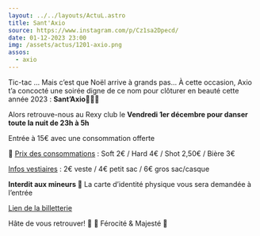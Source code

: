 ```yaml
---
layout: ../../layouts/ActuL.astro
title: Sant'Axio
source: https://www.instagram.com/p/Cz1sa2Dpecd/
date: 01-12-2023 23:00
img: /assets/actus/1201-axio.png
assos:
  - axio
---
```


Tic-tac … Mais c’est que Noël arrive à grands pas… À cette occasion, Axio t’a concocté une soirée digne de ce nom pour clôturer en beauté cette année 2023 : __Sant’Axio🎅🏼🎄__

Alors retrouve-nous au Rexy club le __Vendredi 1er décembre pour danser toute la nuit de 23h à 5h__

Entrée à 15€ avec une consommation offerte

🍻 <u>Prix des consommations</u> :
Soft 2€ / Hard 4€ / Shot 2,50€ / Bière 3€

<u>Infos vestiaires</u> :
2€ veste / 4€ petit sac / 6€ gros sac/casque

**Interdit aux mineurs 🔞**
La carte d’identité physique vous sera demandée à l’entrée

[Lien de la billetterie](https://www.helloasso.com/associations/axio-bde-sorbonne-universite/evenements/sant-axio)

Hâte de vous retrouver! 💚
🦌 Férocité & Majesté 🦈
